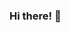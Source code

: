 ### Hi there! 👋

<!--
**aeokseung/aeokseung** is a ✨ _special_ ✨ repository because its `README.md` (this file) appears on your GitHub profile.
![aeokseung's GitHub stats](https://github-readme-stats.vercel.app/api?username=aeokseung&show_icons=true&theme=radical)
 <img src="https://img.shields.io/badge/React-61DAFB?style=flat&logo=React&logoColor=white"/>
